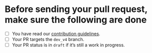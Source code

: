 # Before sending your pull request, make sure the following are done

* [ ] You have read our [contribution guidelines](https://github.com/EsupPortail/Esup-Pod/blob/master/CONTRIBUTING.md).
* [ ] Your PR targets the `dev_v4` branch.
* [ ] Your PR status is in `draft` if it’s still a work in progress.
